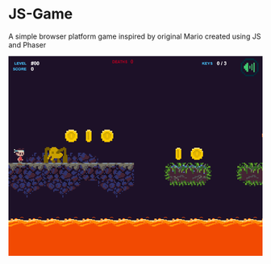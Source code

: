 # JS-Game

A simple browser platform game inspired by original Mario created using JS and Phaser


![Screenshot](https://raw.githubusercontent.com/adambajguz/CaveQuest/master/screenshots/Screenshot1.png)
